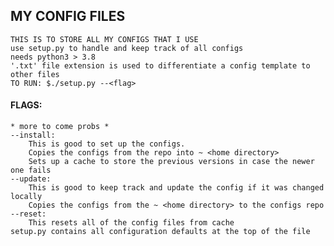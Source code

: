 ## MY CONFIG FILES
    THIS IS TO STORE ALL MY CONFIGS THAT I USE
    use setup.py to handle and keep track of all configs
    needs python3 > 3.8
    '.txt' file extension is used to differentiate a config template to other files
    TO RUN: $./setup.py --<flag>
#### FLAGS:
    * more to come probs *
    --install:
        This is good to set up the configs.
        Copies the configs from the repo into ~ <home directory>
        Sets up a cache to store the previous versions in case the newer one fails
    --update:
        This is good to keep track and update the config if it was changed locally
        Copies the configs from the ~ <home directory> to the configs repo
    --reset:
        This resets all of the config files from cache
    setup.py contains all configuration defaults at the top of the file
